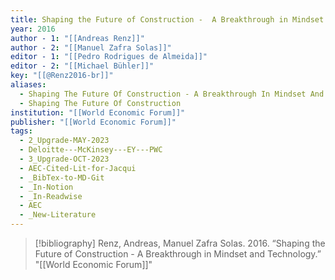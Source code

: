 ```yaml
---
title: Shaping the Future of Construction -  A Breakthrough in Mindset and Technology
year: 2016
author - 1: "[[Andreas Renz]]"
author - 2: "[[Manuel Zafra Solas]]"
editor - 1: "[[Pedro Rodrigues de Almeida]]"
editor - 2: "[[Michael Bühler]]"
key: "[[@Renz2016-br]]"
aliases:
  - Shaping The Future Of Construction - A Breakthrough In Mindset And Technology
  - Shaping The Future Of Construction
institution: "[[World Economic Forum]]"
publisher: "[[World Economic Forum]]"
tags:
  - 2_Upgrade-MAY-2023
  - Deloitte---McKinsey---EY---PWC
  - 3_Upgrade-OCT-2023
  - AEC-Cited-Lit-for-Jacqui
  - _BibTex-to-MD-Git
  - _In-Notion
  - _In-Readwise
  - AEC
  - _New-Literature
---
```


> [!bibliography]
> Renz, Andreas, Manuel Zafra Solas. 2016. “Shaping the Future of Construction -  A Breakthrough in Mindset and Technology.” "[[World Economic Forum]]"